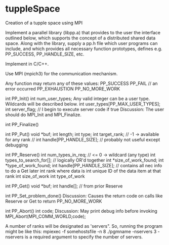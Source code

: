tuppleSpace
===========

Creation of a tupple space using MPI

Implement a parallel library (libpp.a) that provides to the user the
interface outlined below, which supports the concept of a distributed
shared data space.  Along with the library, supply a pp.h file which
user programs can include, and which provides all necessary function
prototypes, defines e.g. PP_SUCCESS, PP_HANDLE_SIZE, etc.

Implement in C/C++.

Use MPI (mpich3) for the communication mechanism.


Any function may return any of these values:
    PP_SUCCESS 
    PP_FAIL  // an error occurred
    PP_EXHAUSTION
    PP_NO_MORE_WORK


int PP_Init()
    int num_user_types;
        Any valid integer can be a user type.
        Wildcards will be described below.
    int user_types[PP_MAX_USER_TYPES];
    int server_flag;  // I begin to execute server code if true
    Discussion:
        The user should do MPI_Init and MPI_Finalize.

int PP_Finalize()

int PP_Put()
    void *buf;
    int length;
    int type;
    int target_rank;  // -1 -> available for any rank
    // int handle[PP_HANDLE_SIZE];  // probably not useful except debugging

int PP_Reserve()
    int num_types_in_req;        // <= 0 -> wildcard (any type)
    int types_to_search_for[];   // logically OR'd together
    int *size_of_work_found;
    int *type_of_work_found;
    int handle[PP_HANDLE_SIZE];  // contains all nec info to do a Get later
        int rank where data is
        int unique ID of the data item at that rank
        int size_of_work
        int type_of_work

int PP_Get()
    void *buf;
    int handle[];  // from prior Reserve

int PP_Set_problem_done()
    Discussion:
        Causes the return code on calls like Reserve or Get to 
        return PP_NO_MORE_WORK

int PP_Abort()
    int code;
    Discussion:
        May print debug info before invoking MPI_Abort(MPI_COMM_WORLD,code);

A number of ranks will be designated as 'servers".
So, running the program might be like this:
    mpiexec -f somehostsfile -n 8 ./pgmname -nservers 3
-nservers is a required argument to specify the number of servers.

